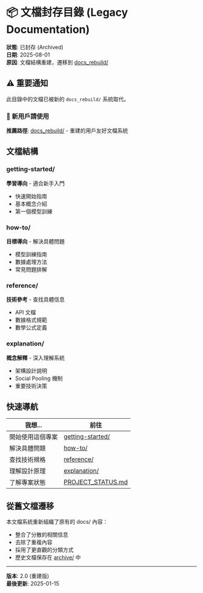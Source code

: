 # 📦 文檔封存目錄 (Legacy Documentation)

**狀態**: 已封存 (Archived)  
**日期**: 2025-08-01  
**原因**: 文檔結構重建，遷移到 [docs_rebuild/](../docs_rebuild/)

## ⚠️ 重要通知

此目錄中的文檔已被新的 `docs_rebuild/` 系統取代。

### 🚀 新用戶請使用
**推薦路徑**: [docs_rebuild/](../docs_rebuild/) - 重建的用戶友好文檔系統

## 文檔結構

### getting-started/
**學習導向** - 適合新手入門
- 快速開始指南
- 基本概念介紹
- 第一個模型訓練

### how-to/
**目標導向** - 解決具體問題
- 模型訓練指南
- 數據處理方法
- 常見問題排解

### reference/
**技術參考** - 查找具體信息
- API 文檔
- 數據格式規範
- 數學公式定義

### explanation/
**概念解釋** - 深入理解系統
- 架構設計說明
- Social Pooling 機制
- 重要技術決策

## 快速導航

| 我想... | 前往 |
|---------|------|
| 開始使用這個專案 | [getting-started/](getting-started/) |
| 解決具體問題 | [how-to/](how-to/) |
| 查找技術規格 | [reference/](reference/) |
| 理解設計原理 | [explanation/](explanation/) |
| 了解專案狀態 | [PROJECT_STATUS.md](PROJECT_STATUS.md) |

## 從舊文檔遷移

本文檔系統重新組織了原有的 docs/ 內容：
- 整合了分散的相關信息
- 去除了重複內容
- 採用了更直觀的分類方式
- 歷史文檔保存在 [archive/](archive/) 中

---

**版本**: 2.0 (重建版)  
**最後更新**: 2025-01-15